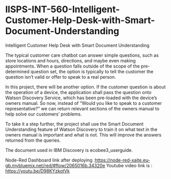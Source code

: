 # llSPS-INT-560-Intelligent-Customer-Help-Desk-with-Smart-Document-Understanding
Intelligent Customer Help Desk with Smart    Document Understanding 

The typical customer care chatbot can answer simple questions, such as store locations and hours, directions, and maybe even making appointments. When a question falls outside of the scope of the pre-determined question set, the option is typically to tell the customer the question isn’t valid or offer to speak to a real person.

In this project, there will be another option. If the customer question is about the operation of a device, the application shall pass the question onto Watson Discovery Service, which has been pre-loaded with the device’s owners manual. So now, instead of “Would you like to speak to a customer representative?” we can return relevant sections of the owners manual to help solve our customers’ problems.

To take it a step further, the project shall use the Smart Document Understanding feature of Watson Discovery to train it on what text in the owners manual is important and what is not. This will improve the answers returned from the queries.

The document used in IBM Discovery is ecobee3_userguide.

Node-Red Dashboard link after deploying :https://node-red-xajte.eu-gb.mybluemix.net/red/#flow/2065016b.34320e
Youtube video link is : https://youtu.be/D98KYzkotVk
